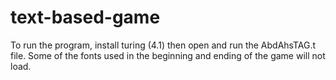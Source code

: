 # text-based-game
To run the program, install turing (4.1) then open and run the AbdAhsTAG.t file.
Some of the fonts used in the beginning and ending of the game will not load.
